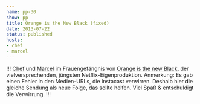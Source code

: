 ```yaml
---
name: pp-30
show: pp
title: Orange is the New Black (fixed)
date: 2013-07-22
status: published
hosts:
- chef
- marcel
---
```

!!!
[Chef](https://twitter.com/grischder) und [Marcel](http://twitter.com/xartas) im Frauengefängnis von [Orange is the new Black](http://www.imdb.com/title/tt2372162), der vielversprechenden, jüngsten Netflix-Eigenproduktion. Anmerkung: Es gab einen Fehler in den Medien-URLs, die Instacast verwirren. Deshalb hier die gleiche Sendung als neue Folge, das sollte helfen. Viel Spaß & entschuldigt die Verwirrung.
!!!

